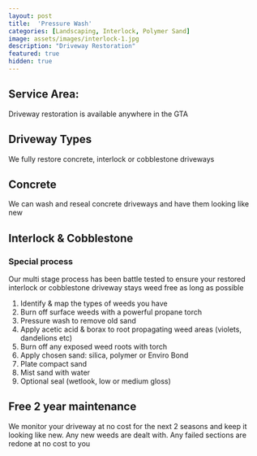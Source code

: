 ```yaml
---
layout: post
title:  'Pressure Wash'
categories: [Landscaping, Interlock, Polymer Sand]
image: assets/images/interlock-1.jpg
description: "Driveway Restoration"
featured: true
hidden: true
---
```


## Service Area:
Driveway restoration is available anywhere in the GTA

## Driveway Types
We fully restore concrete, interlock or cobblestone driveways

## Concrete
We can wash and reseal concrete driveways and have them looking like new

## Interlock & Cobblestone

### Special process
Our multi stage process has been battle tested to ensure your restored interlock or cobblestone driveway stays weed free as long as possible

  1. Identify & map the types of weeds you have
  2. Burn off surface weeds with a powerful propane torch
  3. Pressure wash to remove old sand
  4. Apply acetic acid & borax to root propagating weed areas (violets, dandelions etc)
  5. Burn off any exposed weed roots with torch
  6. Apply chosen sand: silica, polymer or Enviro Bond
  7. Plate compact sand
  8. Mist sand with water
  9. Optional seal (wetlook, low or medium gloss)

## Free 2 year maintenance
We monitor your driveway at no cost for the next 2 seasons and keep it looking like new. Any new weeds are dealt with. Any failed sections are redone at no cost to you